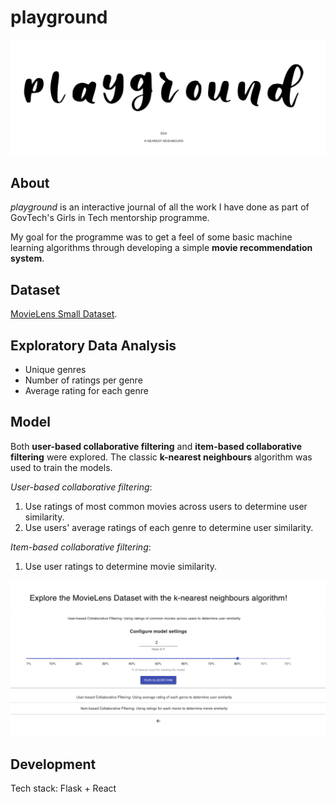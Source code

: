 # playground

![](/assets/playground_pic.png)

## About
_playground_ is an interactive journal of all the work I have done as part of GovTech's Girls in Tech mentorship programme. 

My goal for the programme was to get a feel of some basic machine learning algorithms through developing a simple **movie recommendation system**.

## Dataset
[MovieLens Small Dataset](https://www.kaggle.com/shubhammehta21/movie-lens-small-latest-dataset).

## Exploratory Data Analysis
- Unique genres
- Number of ratings per genre 
- Average rating for each genre

## Model
Both **user-based collaborative filtering** and **item-based collaborative filtering** were explored. The classic **k-nearest neighbours** algorithm was used to train the models. 

_User-based collaborative filtering_:  
1. Use ratings of most common movies across users to determine user similarity.    
2. Use users' average ratings of each genre to determine user similarity.

_Item-based collaborative filtering_:  
1. Use user ratings to determine movie similarity.

![](assets/example.png)

## Development
Tech stack: Flask + React